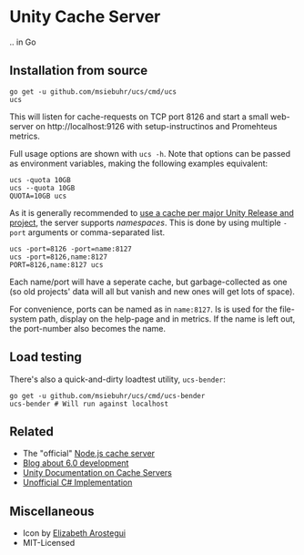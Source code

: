 Unity Cache Server
==================

.. in Go

Installation from source
------------------------

    go get -u github.com/msiebuhr/ucs/cmd/ucs
    ucs

This will listen for cache-requests on TCP port 8126 and start a small
web-server on http://localhost:9126 with setup-instructinos and Promehteus
metrics.

Full usage options are shown with `ucs -h`. Note that options can be passed as
environment variables, making the following examples equivalent:

    ucs -quota 10GB
    ucs --quota 10GB
    QUOTA=10GB ucs


As it is generally recommended to [use a cache per major Unity Release and
project](https://github.com/Unity-Technologies/unity-cache-server/issues/50#issuecomment-413854421),
the server supports *namespaces*. This is done by using multiple `-port`
arguments or comma-separated list.

    ucs -port=8126 -port=name:8127
	ucs -port=8126,name:8127
	PORT=8126,name:8127 ucs

Each name/port will have a seperate cache, but garbage-collected as one (so old
projects' data will all but vanish and new ones will get lots of space).

For convenience, ports can be named as in `name:8127`. Is is used for the
file-system path, display on the help-page and in metrics. If the name is left
out, the port-number also becomes the name.

Load testing
------------

There's also a quick-and-dirty loadtest utility, `ucs-bender`:

    go get -u github.com/msiebuhr/ucs/cmd/ucs-bender
    ucs-bender # Will run against localhost


Related
-------

 * The "official" [Node.js cache server](https://github.com/Unity-Technologies/unity-cache-server)
 * [Blog about 6.0 development](https://blogs.unity3d.com/2018/03/20/cache-server-6-0-release-and-retrospective-optimizing-import/)
 * [Unity Documentation on Cache Servers](https://docs.unity3d.com/Manual/CacheServer.html)
 * [Unofficial C# Implementation](https://github.com/Avatarchik/UnityCachePlusPlus)

Miscellaneous
-------------

 * Icon by [Elizabeth Arostegui ](https://www.iconfinder.com/icons/998676/challenge_game_puzzle_rubik_icon)
 * MIT-Licensed
